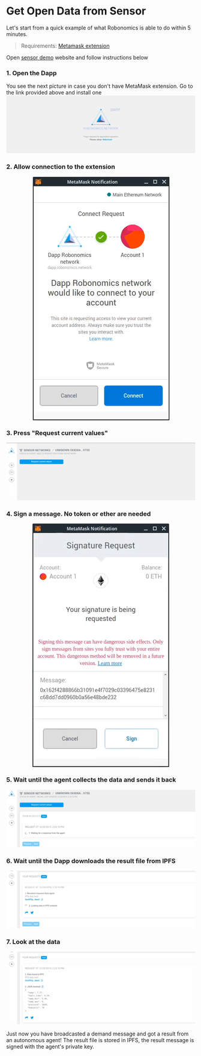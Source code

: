 # Get Open Data from Sensor 

Let's start from a quick example of what Robonomics is able to do within 5 minutes.

> Requirements: [Metamask extension](https://metamask.io/)

Open <a href="https://dapp.robonomics.network/#/sensors/airalab/QmbQT8cj9TJKfYVaidfShnrEX1g14yTC9bdG1XbcRX73wY/0x4D8a26e1f055c0b28D71cf1deA05f0f595a6975d/" target="_blank">sensor demo</a> website and follow instructions below

### 1. Open the Dapp

You see the next picture in case you don't have MetaMask extension. Go to the link provided above and install one
!["No MetaMask"](../img/try_it_out/sensor_demo/sensor-demo-1.png "No MetaMask")

### 2. Allow connection to the extension
<img src="../../img/try_it_out/sensor_demo/sensor-demo-2.png" class="center" alt="Allow connection" />

### 3. Press "Request current values"
!["Order"](../img/try_it_out/sensor_demo/sensor-demo-3.png "Order")

### 4. Sign a message. No token or ether are needed
<img src="../../img/try_it_out/sensor_demo/sensor-demo-4.png" class="center" alt="Sign a message" />

### 5. Wait until the agent collects the data and sends it back
!["Wait for the agent"](../img/try_it_out/sensor_demo/sensor-demo-5.png "Wait for the agent")

### 6. Wait until the Dapp downloads the result file from IPFS
!["Wait for IPFS"](../img/try_it_out/sensor_demo/sensor-demo-6.png "Wait for IPFS")

### 7. Look at the data
!["Data"](../img/try_it_out/sensor_demo/sensor-demo-7.png "Data")

Just now you have broadcasted a demand message and got a result from an autonomous agent! The result file is stored in IPFS, the result message is signed with the agent's private key.

<style>
.center {
  display: block;
  margin-left: auto;
  margin-right: auto;
}

.half {
  transform: scale(0.5);
}
</style>

